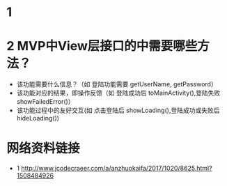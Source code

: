 # 1
# 2 MVP中View层接口的中需要哪些方法？
- 该功能需要什么信息？（如 登陆功能需要 getUserName, getPassword）
- 该功能对应的结果，即操作反馈（如 登陆成功后 toMainActivity(),登陆失败 showFailedError()）
- 该功能过程中的友好交互(如 点击登陆后 showLoading(),登陆成功或失败后hideLoading())

# 网络资料链接
 - 1 http://www.jcodecraeer.com/a/anzhuokaifa/2017/1020/8625.html?1508484926
